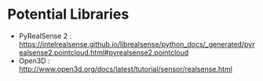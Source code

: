 # Potential Libraries 
- PyRealSense 2 : https://intelrealsense.github.io/librealsense/python_docs/_generated/pyrealsense2.pointcloud.html#pyrealsense2.pointcloud
- Open3D :  http://www.open3d.org/docs/latest/tutorial/sensor/realsense.html
